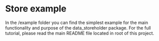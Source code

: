 # Store example

In the /example folder you can find the simplest example for the main functionality and purpose of the data_storeholder package.
For the full tutorial, please read the main README file located in root of this project.
